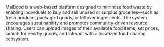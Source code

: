 MaiBood is a web-based platform designed to minimize food waste by enabling individuals to buy and sell unused or surplus groceries—such as fresh produce, packaged goods, or leftover ingredients. The system encourages sustainability and promotes community-driven resource sharing. Users can upload images of their available food items, set prices, search for nearby goods, and interact with a localized food-sharing ecosystem.

